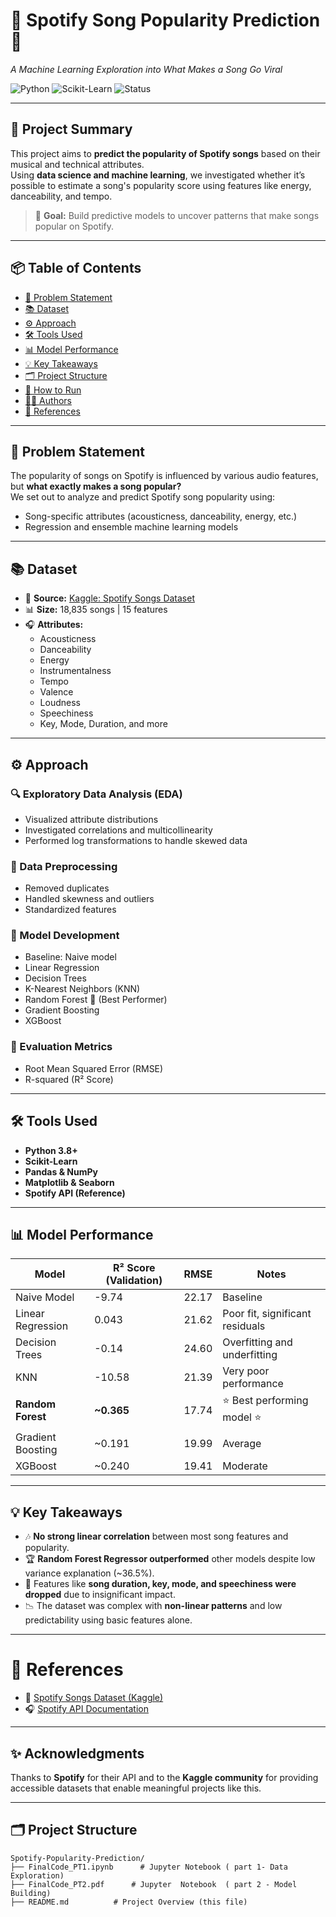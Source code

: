 # 🎵 Spotify Song Popularity Prediction 🎵  
*A Machine Learning Exploration into What Makes a Song Go Viral*  

![Python](https://img.shields.io/badge/Python-3.8%2B-blue?logo=python&logoColor=white) 
![Scikit-Learn](https://img.shields.io/badge/Scikit--Learn-Modeling-orange?logo=Scikit-Learn&logoColor=white) 
![Status](https://img.shields.io/badge/Project-Completed-brightgreen)  

---

## 🚀 Project Summary
This project aims to **predict the popularity of Spotify songs** based on their musical and technical attributes.  
Using **data science and machine learning**, we investigated whether it’s possible to estimate a song's popularity score using features like energy, danceability, and tempo.

> 🎯 **Goal:** Build predictive models to uncover patterns that make songs popular on Spotify.

---

## 📦 Table of Contents
- [🎯 Problem Statement](#-problem-statement)
- [📚 Dataset](#-dataset)
- [⚙️ Approach](#️-approach)
- [🛠️ Tools Used](#️-tools-used)
- [📊 Model Performance](#-model-performance)
- [💡 Key Takeaways](#-key-takeaways)
- [🗂️ Project Structure](#️-project-structure)
- [🚀 How to Run](#-how-to-run)
- [👩‍💻 Authors](#-authors)
- [📄 References](#-references)

---

## 🎯 Problem Statement
The popularity of songs on Spotify is influenced by various audio features, but **what exactly makes a song popular?**  
We set out to analyze and predict Spotify song popularity using:
- Song-specific attributes (acousticness, danceability, energy, etc.)
- Regression and ensemble machine learning models

---

## 📚 Dataset
- 📂 **Source:** [Kaggle: Spotify Songs Dataset](https://www.kaggle.com/datasets/edalrami/19000-spotify-songs)
- 📊 **Size:** 18,835 songs | 15 features
- 🎧 **Attributes:**
  - Acousticness
  - Danceability
  - Energy
  - Instrumentalness
  - Tempo
  - Valence
  - Loudness
  - Speechiness
  - Key, Mode, Duration, and more

---

## ⚙️ Approach
### 🔍 Exploratory Data Analysis (EDA)
- Visualized attribute distributions
- Investigated correlations and multicollinearity
- Performed log transformations to handle skewed data

### 🧹 Data Preprocessing
- Removed duplicates
- Handled skewness and outliers
- Standardized features

### 🧮 Model Development
- Baseline: Naive model
- Linear Regression
- Decision Trees
- K-Nearest Neighbors (KNN)
- Random Forest 🌟 (Best Performer)
- Gradient Boosting
- XGBoost

### 📐 Evaluation Metrics
- Root Mean Squared Error (RMSE)
- R-squared (R² Score)

---

## 🛠️ Tools Used
- **Python 3.8+**
- **Scikit-Learn**
- **Pandas & NumPy**
- **Matplotlib & Seaborn**
- **Spotify API (Reference)**

---

## 📊 Model Performance
| Model                | R² Score (Validation) | RMSE   | Notes                           |
|---------------------|------------------------|--------|---------------------------------|
| Naive Model          | -9.74                  | 22.17  | Baseline                       |
| Linear Regression    | 0.043                  | 21.62  | Poor fit, significant residuals |
| Decision Trees       | -0.14                  | 24.60  | Overfitting and underfitting    |
| KNN                  | -10.58                 | 21.39  | Very poor performance           |
| **Random Forest**    | **~0.365**             | 17.74  | ⭐ Best performing model ⭐      |
| Gradient Boosting    | ~0.191                 | 19.99  | Average                        |
| XGBoost              | ~0.240                 | 19.41  | Moderate                       |

---

## 💡 Key Takeaways
- 🎶 **No strong linear correlation** between most song features and popularity.
- 🏆 **Random Forest Regressor outperformed** other models despite low variance explanation (~36.5%).
- 🔎 Features like **song duration, key, mode, and speechiness were dropped** due to insignificant impact.
- 📉 The dataset was complex with **non-linear patterns** and low predictability using basic features alone.

---
# 📄 References
- 📂 [Spotify Songs Dataset (Kaggle)](https://www.kaggle.com/datasets/edalrami/19000-spotify-songs)
- 🎧 [Spotify API Documentation](https://developer.spotify.com/documentation/web-api/reference/get-track)

---

## ✨ Acknowledgments
Thanks to **Spotify** for their API and to the **Kaggle community** for providing accessible datasets that enable meaningful projects like this.

---

## 🗂️ Project Structure
```plaintext
Spotify-Popularity-Prediction/
├── FinalCode_PT1.ipynb      # Jupyter Notebook ( part 1- Data Exploration)
├── FinalCode_PT2.pdf      # Jupyter  Notebook  ( part 2 - Model Building)
├── README.md          # Project Overview (this file)
